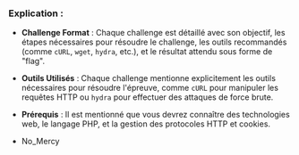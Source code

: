 ### Explication :

- **Challenge Format** : Chaque challenge est détaillé avec son objectif, les étapes nécessaires pour résoudre le challenge, les outils recommandés (comme `cURL`, `wget`, `hydra`, etc.), et le résultat attendu sous forme de "flag".
- **Outils Utilisés** : Chaque challenge mentionne explicitement les outils nécessaires pour résoudre l'épreuve, comme `cURL` pour manipuler les requêtes HTTP ou `hydra` pour effectuer des attaques de force brute.
- **Prérequis** : Il est mentionné que vous devrez connaître des technologies web, le langage PHP, et la gestion des protocoles HTTP et cookies.

- No_Mercy

